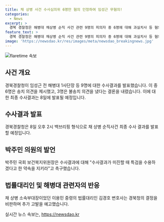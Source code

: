 ```yaml
---
title: 채 상병 사건 수사심의위 6명만 혐의 인정하여 임성근 무혐의!
categories:
  - News
excerpt: >
  경북 경찰청은 해병대 채상병 순직 사건 관련 9명의 피의자 중 6명에 대해 과실치사 등 혐의를 인정하고, 3명에 대해 혐의가 없다는 결론을 내렸다. 이에 관련된 최종 수사 결과가 8일 발표될 예정이며, 박주민 의원은 수사미진시 특검수용 약속을 촉구하고 있다. 또한, 관련된 변호사는 경북청의 결정을 비판하며 추가 고발을 예고하고 있다. 이에 대한 관심이 쏠리고 있다. (실제 문자 수: 153)
feature_text: >
  경북 경찰청은 해병대 채상병 순직 사건 관련 9명의 피의자 중 6명에 대해 과실치사 등 혐의를 인정하고, 3명에 대해 혐의가 없다는 결론을 내렸다. 이에 관련된 최종 수사 결과가 8일 발표될 예정이며, 박주민 의원은 수사미진시 특검수용 약속을 촉구하고 있다. 또한, 관련된 변호사는 경북청의 결정을 비판하며 추가 고발을 예고하고 있다. 이에 대한 관심이 쏠리고 있다. (실제 문자 수: 153)
image: 'https://newsdao.kr/res/images/meta/newsdao_breakingnews.jpg'
---
```


<p><img src="https://newsdao.kr/res/images/meta/newsdao_breakingnews.jpg" alt="flaretime 속보" /></p>

<h2 data-ke-size="size26">사건 개요</h2>

<p data-ke-size="size16">경북경찰청이 임성근 전 해병대 1사단장 등 9명에 대한 수사결과를 발표했습니다. 이 중 6명은 송치 의견을 제시했고, 3명은 불송치 의견을 냈다는 결론을 내렸습니다. 이에 대한 최종 수사결과는 8일에 발표될 예정입니다.</p>

<h2 data-ke-size="size26">수사결과 발표</h2>

<p data-ke-size="size16">경북경찰청은 8일 오후 2시 백브리핑 형식으로 채 상병 순직사건 최종 수사 결과를 발표할 예정입니다.</p>

<h2 data-ke-size="size26">박주민 의원의 발언</h2>

<p data-ke-size="size16">박주민 국회 보건복지위원장은 수사결과에 대해 "수사결과가 미진할 때 특검을 수용하겠다고 한 약속을 지키라"고 촉구했습니다.</p>

<h2 data-ke-size="size26">법률대리인 및 해병대 관련자의 반응</h2>

<p data-ke-size="size16">채 상병 소속부대장이었던 이용민 중령의 법률대리인 김경호 변호사는 경북청의 결정을 비판하며 추가 고발을 예고했습니다.</p>
실시간 뉴스 속보는, <a href="https://newsdao.kr" rel="dofollow">https://newsdao.kr</a>


